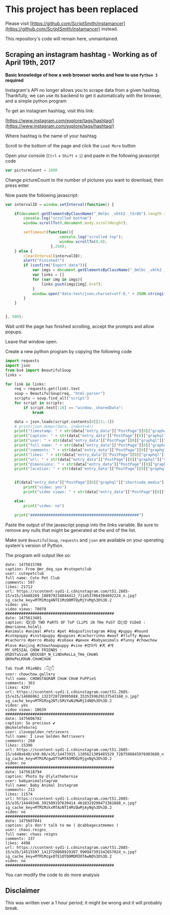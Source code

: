 # This project has been replaced

Please visit [https://github.com/ScriptSmith/instamancer](https://github.com/ScriptSmith/instamancer) instead.

This repository's code will remain here, unmaintained.

## Scraping an instagram hashtag - Working as of April 19th, 2017

**Basic knowledge of how a web browser works and how to use `Python 3` required**

Instagram's API no longer allows you to scrape data from a given hashtag. Thankfully, we can use its backend to get it automatically with the browser, and a simple python program

To get an instagram hashtag, visit this link:

[https://www.instagram.com/explore/tags/hashtag/](https://www.instagram.com/explore/tags/hashtag/)

Where hashtag is the name of your hashtag

Scroll to the bottom of the page and click the `Load More` button

Open your console (`Ctrl` + `Shift` + `i`) and paste in the following javascript code

```javascript
var pictureCount = 1000
```

Change pictureCount to the number of pictures you want to download, then press enter

Now paste the following javascript:

```javascript
var intervalID = window.setInterval(function() {

    if(document.getElementsByClassName("_8mlbc _vbtk2 _t5r8b").length < pictureCount){
        console.log("scrolled bottom")
        window.scrollTo(0,document.body.scrollHeight);

        setTimeout(function(){
                        console.log("scrolled top");
                        window.scrollTo(0,0);
                    },250);
    } else {
        clearInterval(intervalID);
        alert("Finished!")
        if (confirm("Export data")){
            var imgs = document.getElementsByClassName("_8mlbc _vbtk2 _t5r8b")
            var links = []
            for (var img in imgs){
                links.push(imgs[img].href);
            }
            window.open("data:text/json;charset=utf-8," + JSON.stringify(links))
        }
    }


}, 500);
```

Wait until the page has finished scrolling, accept the prompts and allow popups.

Leave that window open.

Create a new python program by copying the following code

```python
import requests
import json
from bs4 import BeautifulSoup
links = 

for link in links:
    req = requests.get(link).text
    soup = BeautifulSoup(req, "html.parser")
    scripts = soup.find_all("script")
    for script in scripts:
        if script.text[:18] == "window._sharedData":
            break

    data = json.loads(script.contents[0][21:-1])
    # print(json.dumps(data, indent=4))
    print("timestamp: " + str(data["entry_data"]["PostPage"][0]["graphql"]["shortcode_media"]["taken_at_timestamp"]))
    print("caption: " + str(data["entry_data"]["PostPage"][0]["graphql"]["shortcode_media"]["edge_media_to_caption"]["edges"][0]["node"]["text"]))
    print("user: " + str(data["entry_data"]["PostPage"][0]["graphql"]["shortcode_media"]["owner"]["username"]))
    print("full name: " + str(data["entry_data"]["PostPage"][0]["graphql"]["shortcode_media"]["owner"]["full_name"]))
    print("comments: " + str(data["entry_data"]["PostPage"][0]["graphql"]["shortcode_media"]["edge_media_to_comment"]["count"]))
    print("likes: " + str(data["entry_data"]["PostPage"][0]["graphql"]["shortcode_media"]["edge_media_preview_like"]["count"]))
    print("url: " + str(data["entry_data"]["PostPage"][0]["graphql"]["shortcode_media"]["display_url"]))
    print("dimensions: " + str(data["entry_data"]["PostPage"][0]["graphql"]["shortcode_media"]["dimensions"]))
    print("location: " + str(data["entry_data"]["PostPage"][0]["graphql"]["shortcode_media"]["location"]))


    if(data["entry_data"]["PostPage"][0]["graphql"]["shortcode_media"]["is_video"]):
        print("video: yes")
        print("video views: " + str(data["entry_data"]["PostPage"][0]["graphql"]["shortcode_media"]["video_view_count"]))

    else:
        print("video: no")

    print("################################################")
```


Paste the output of the javascript popup into the links variable. Be sure to remove any nulls that might be generated at the end of the list.

Make sure `BeautifulSoup`, `requests` and `json` are available on your operating system's version of Python.

The program will output like so:

```
date: 1475615708
caption: From @mr_dog_spa #cutepetclub
user: cutepetclub
full name: Cute Pet Club
comments: 597
likes: 21712
url: https://scontent-syd1-1.cdninstagram.com/t51.2885-15/e15/14488289_188979234844412_7114537064384692224_n.jpg?ig_cache_key=MTM1Mzg4NTE1MzQ0MTQyMjYxMg%3D%3D.2
video: yes
video views: 70070
################################################
date: 1475613401
caption: 😍💞😍 TWO PaRTS OF ToP CLiPS iN THe PaST 😍💞😍 ViDeO : @marianne.holmli 
#animals #animal #Pets #pet #dogsofinstagram #dog #puppy #hound #cutepuppy #instapuppy #puppies #cachorrinho #woof #fluffy #paws #cachorro #perro #baby #собака #щенок #babyanimals #funny #chowchow #love #anjing #chowchowpuppy #vine #강아지 #犬 #개 
MY SPESIAL CHOW FRIENDS : 
@SDSTaSiuK @DIGSBY_N_CiNDeReLLa_THe_CHoWS 
@KHePeLKHaN.CHoWCHoW

TaG YouR FRieNDs :👇👥👇
user: chowchow.gallery
full name: CHOWSTAGRAM CHoW CHoW PuPPieS
comments: 363
likes: 4297
url: https://scontent-syd1-1.cdninstagram.com/t51.2885-15/e15/14606962_1323728720995088_3535359629137543168_n.jpg?ig_cache_key=MTM1Mzg2NTc5MzYwNzMwMjI4NQ%3D%3D.2
video: yes
video views: 10639
################################################
date: 1475606702
caption: So precious 💕
@mikelefebvre1
user: ilovegolden_retrievers
full name: I Love Golden Retrievers
comments: 268
likes: 15396
url: https://scontent-syd1-1.cdninstagram.com/t51.2885-15/s640x640/sh0.08/e35/14473915_1105621309485529_7287598845976903680_n.jpg?ig_cache_key=MTM1MzgwOTYwMTA5MDQzMjgxNg%3D%3D.2
video: no
################################################
date: 1475618794
caption: Photo by @lylathebernie
user: babyanimalstagram
full name: Baby Animal Instagram
comments: 212
likes: 11574
url: https://scontent-syd1-1.cdninstagram.com/t51.2885-15/e35/14449346_391509197639414_4618319290473381888_n.jpg?ig_cache_key=MTM1MzkxMTAzNTI4MzQwMjAyNg%3D%3D.2
video: no
################################################
date: 1475607841
caption: pls don't talk to me ( @cabbagecatmemes )
user: chaos.reigns_
full name: chaos reigns
comments: 337
likes: 4498
url: https://scontent-syd1-1.cdninstagram.com/t51.2885-15/e35/14515597_1413720808929307_990947391542657024_n.jpg?ig_cache_key=MTM1MzgxOTE1OTQ0MDM3OTAwNQ%3D%3D.2
video: no
################################################
```

You can modify the code to do more analysis


## Disclaimer
This was written over a 1 hour period; it might be wrong and it will probably break.
